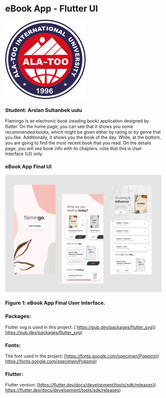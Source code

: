 # eBook App - Flutter UI

<img src="assets/images/logo.png">

### Student: Arslan Sultanbek uulu

Flamingo is an electronic book (reading book) application designed by ﬂutter.
On the home page, you can see that it shows you some recommended books, which might be given either by rating or by genre that you like. Additionally, it shows you the book of the day. While, at the bottom, you are going to ﬁnd the most recent book that you read. On the details page, you will see book info with its chapters. note that this is User Interface (UI) only.


### eBook App Final UI

![App UI](/attachment.png)

### Figure 1:  eBook App Final User Interface. 

### Packages:
Flutter svg is used in this project: [ https://pub.dev/packages/flutter_svg]( https://pub.dev/packages/flutter_svg)
### Fonts:
The font used in the project: [https://fonts.google.com/specimen/Poppins]( https://fonts.google.com/specimen/Poppins)
### Flutter:
Flutter version: [https://flutter.dev/docs/development/tools/sdk/releases]( https://flutter.dev/docs/development/tools/sdk/releases)
